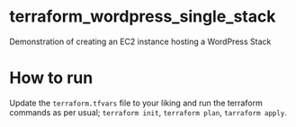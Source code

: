 # terraform_wordpress_single_stack
Demonstration of creating an EC2 instance hosting a WordPress Stack

# How to run
Update the `terraform.tfvars` file to your liking and run the terraform commands as per usual; `terraform init`, `terraform plan`, `tarraform apply`.
